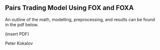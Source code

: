 ## Pairs Trading Model Using FOX and FOXA

An outline of the math, modelling, preprocessing, and results can be found in the pdf below.

(insert PDF)

Peter Kokalov
